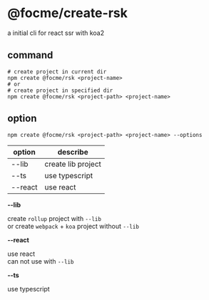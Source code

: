 # @focme/create-rsk  

a initial cli for react ssr with koa2  

## command  

```shell
# create project in current dir
npm create @focme/rsk <project-name>
# or
# create project in specified dir
npm create @focme/rsk <project-path> <project-name>
```

## option  

```shell
npm create @focme/rsk <project-path> <project-name> --options
```

|option |describe          |
|-------|------------------|
|--lib  |create lib project|
|--ts   |use typescript    |
|--react|use react         |

**--lib**  

create `rollup` project with `--lib`  
or create `webpack` + `koa` project without `--lib`  

**--react**  

use react  
can not use with `--lib`

**--ts**  

use typescript  